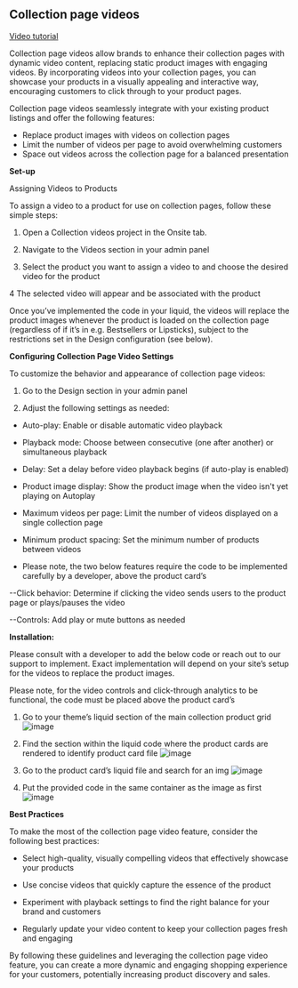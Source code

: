## Collection page videos

[Video tutorial](https://www.loom.com/share/03c040bdf4e441ccb7f998805bd84d1d?sid=16e0d010-e4d5-447f-bf22-3b4f3058ffb2)


Collection page videos allow brands to enhance their collection pages with dynamic video content, replacing static product images with engaging videos. By incorporating videos into your collection pages, you can showcase your products in a visually appealing and interactive way, encouraging customers to click through to your product pages.

Collection page videos seamlessly integrate with your existing product listings and offer the following features:

- Replace product images with videos on collection pages
- Limit the number of videos per page to avoid overwhelming customers
- Space out videos across the collection page for a balanced presentation

**Set-up**


Assigning Videos to Products

To assign a video to a product for use on collection pages, follow these simple steps:

1. Open a Collection videos project in the Onsite tab.

2. Navigate to the Videos section in your admin panel

3. Select the product you want to assign a video to and choose the desired video for the product

4 The selected video will appear and be associated with the product

Once you’ve implemented the code in your liquid, the videos will replace the product images whenever the product is loaded on the collection page (regardless of if it’s in e.g. Bestsellers or Lipsticks), subject to the restrictions set in the Design configuration (see below).

**Configuring Collection Page Video Settings**

To customize the behavior and appearance of collection page videos:

1. Go to the Design section in your admin panel

2. Adjust the following settings as needed:

- Auto-play: Enable or disable automatic video playback

- Playback mode: Choose between consecutive (one after another) or simultaneous playback

- Delay: Set a delay before video playback begins (if auto-play is enabled)

- Product image display: Show the product image when the video isn't yet playing on Autoplay

- Maximum videos per page: Limit the number of videos displayed on a single collection page

- Minimum product spacing: Set the minimum number of products between videos

- Please note, the two below features require the code to be implemented carefully by a developer, above the product card’s <a>

--Click behavior: Determine if clicking the video sends users to the product page or plays/pauses the video

--Controls: Add play or mute buttons as needed

**Installation:**

Please consult with a developer to add the below code or reach out to our support to implement. Exact implementation will depend on your site’s setup for the videos to replace the product images.

Please note, for the video controls and click-through analytics to be functional, the code must be placed above the product card’s <a>

1. Go to your theme’s liquid section of the main collection product grid
![image](https://github.com/user-attachments/assets/2daf9bfe-e24f-41b4-afa0-3792b092480e)


2. Find the section within the liquid code where the product cards are rendered to identify product card file
![image](https://github.com/user-attachments/assets/04b9d9c9-4a06-45f4-a463-f0ed989d1d81)

3. Go to the product card’s liquid file and search for an img
![image](https://github.com/user-attachments/assets/c581c269-bd2f-49fe-adab-c23807183f57)


4. Put the provided code in the same container as the image as first 
![image](https://github.com/user-attachments/assets/dd99055e-f547-4216-9118-b477033c97d6)


**Best Practices**

To make the most of the collection page video feature, consider the following best practices:

- Select high-quality, visually compelling videos that effectively showcase your products

- Use concise videos that quickly capture the essence of the product

- Experiment with playback settings to find the right balance for your brand and customers

- Regularly update your video content to keep your collection pages fresh and engaging

By following these guidelines and leveraging the collection page video feature, you can create a more dynamic and engaging shopping experience for your customers, potentially increasing product discovery and sales.